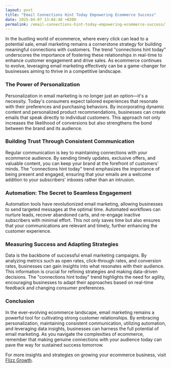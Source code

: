 ```yaml
---
layout: post
title: "Email Connections Hint Today Empowering Ecommerce Success"
date: 2025-04-07 13:04:48 +0200
permalink: /email-connections-hint-today-empowering-ecommerce-success/
---
```



In the bustling world of ecommerce, where every click can lead to a potential sale, email marketing remains a cornerstone strategy for building meaningful connections with customers. The trend "connections hint today" underscores the importance of fostering these relationships in real-time to enhance customer engagement and drive sales. As ecommerce continues to evolve, leveraging email marketing effectively can be a game-changer for businesses aiming to thrive in a competitive landscape.

### The Power of Personalization

Personalization in email marketing is no longer just an option—it's a necessity. Today's consumers expect tailored experiences that resonate with their preferences and purchasing behaviors. By incorporating dynamic content and personalized product recommendations, businesses can create emails that speak directly to individual customers. This approach not only increases the likelihood of conversions but also strengthens the bond between the brand and its audience.

### Building Trust Through Consistent Communication

Regular communication is key to maintaining connections with your ecommerce audience. By sending timely updates, exclusive offers, and valuable content, you can keep your brand at the forefront of customers' minds. The "connections hint today" trend emphasizes the importance of being present and engaged, ensuring that your emails are a welcome addition to your subscribers' inboxes rather than an intrusion.

### Automation: The Secret to Seamless Engagement

Automation tools have revolutionized email marketing, allowing businesses to send targeted messages at the optimal time. Automated workflows can nurture leads, recover abandoned carts, and re-engage inactive subscribers with minimal effort. This not only saves time but also ensures that your communications are relevant and timely, further enhancing the customer experience.

### Measuring Success and Adapting Strategies

Data is the backbone of successful email marketing campaigns. By analyzing metrics such as open rates, click-through rates, and conversion rates, businesses can gain insights into what resonates with their audience. This information is crucial for refining strategies and making data-driven decisions. The "connections hint today" trend highlights the need for agility, encouraging businesses to adapt their approaches based on real-time feedback and changing consumer preferences.

### Conclusion

In the ever-evolving ecommerce landscape, email marketing remains a powerful tool for cultivating strong customer relationships. By embracing personalization, maintaining consistent communication, utilizing automation, and leveraging data insights, businesses can harness the full potential of email marketing. As you navigate the complexities of ecommerce, remember that making genuine connections with your audience today can pave the way for sustained success tomorrow.

For more insights and strategies on growing your ecommerce business, visit [Flizz Growth](https://flizzgrowth.com).